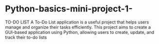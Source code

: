 # Python-basics-mini-project-1-
TO-DO LIST A To-Do List application is a useful project that helps users manage and organize their tasks efficiently. This project aims to create a GUI-based application using Python, allowing users to create, update, and track their to-do lists
